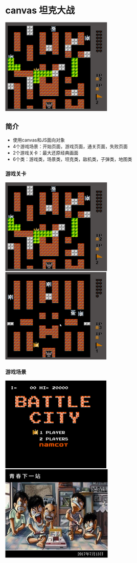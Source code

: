 # canvas 坦克大战
![](https://github.com/LKCCY/game/blob/master/images/13.png)
## 简介
+ 使用canvas和JS面向对象
+ 4个游戏场景：开始页面，游戏页面，通关页面，失败页面
+ 2个游戏关卡：最大还原经典画面
+ 6个类：游戏类，场景类，坦克类，敌机类，子弹类，地图类
### 游戏关卡
![](https://github.com/LKCCY/game/blob/master/images/13.png) ![](https://github.com/LKCCY/game/blob/master/images/12.png)
### 游戏场景
![](https://github.com/LKCCY/game/blob/master/images/11.png) ![](https://github.com/LKCCY/game/blob/master/images/14.png) 

